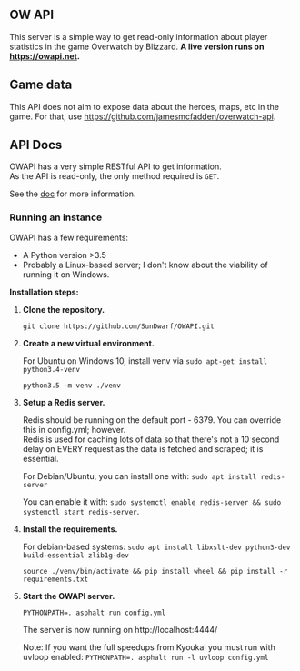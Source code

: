 ## OW API

This server is a simple way to get read-only information about player statistics in the game Overwatch by Blizzard.
**A live version runs on https://owapi.net.**  

## Game data

This API does not aim to expose data about the heroes, maps, etc in the game. For that, use 
https://github.com/jamesmcfadden/overwatch-api. 
 
## API Docs

OWAPI has a very simple RESTful API to get information.  
As the API is read-only, the only method required is `GET`.  

See the [doc](/api.md) for more information. 


### Running an instance

OWAPI has a few requirements:

 - A Python version >3.5
 - Probably a Linux-based server; I don't know about the viability of running it on Windows.
 
**Installation steps:**

 1. **Clone the repository.**
 
     `git clone https://github.com/SunDwarf/OWAPI.git`
     
 2. **Create a new virtual environment.**
 
      For Ubuntu on Windows 10, install venv via
        `sudo apt-get install python3.4-venv`
        
     `python3.5 -m venv ./venv`
     
 3. **Setup a Redis server.**
 
     Redis should be running on the default port - 6379. You can override this in config.yml; however.  
     Redis is used for caching lots of data so that there's not a 10 second delay on EVERY request as the data is fetched and scraped; it is essential. 
     
     For Debian/Ubuntu, you can install one with:
     `sudo apt install redis-server`
     
     You can enable it with:
     `sudo systemctl enable redis-server && sudo systemctl start redis-server`.
     
 4. **Install the requirements.**

     For debian-based systems:
        `sudo apt install libxslt-dev python3-dev build-essential zlib1g-dev`
        


     `source ./venv/bin/activate && pip install wheel && pip install -r requirements.txt`
     
 5. **Start the OWAPI server.**
 
     `PYTHONPATH=. asphalt run config.yml`
     
     The server is now running on http://localhost:4444/
          
     Note: If you want the full speedups from Kyoukai you must run with uvloop enabled:
     `PYTHONPATH=. asphalt run -l uvloop config.yml`

